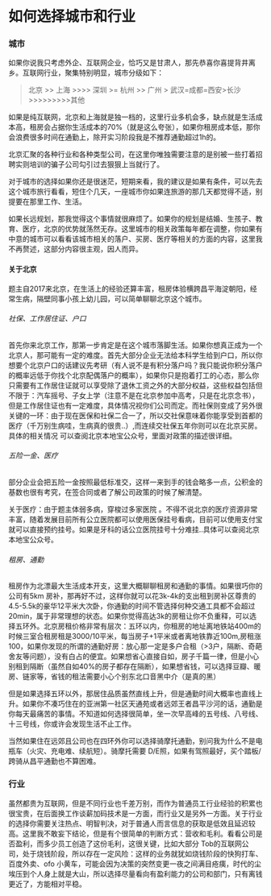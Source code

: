 # 如何选择城市和行业

### 城市
如果你说我只考虑外企、互联网企业，恰巧又是甘肃人，那先恭喜你喜提背井离乡。互联网行业，聚集特别明显，城市分级如下：
> 北京 >> 上海 >>>> 深圳 >= 杭州 >> 广州 > 武汉=成都=西安>长沙 >>>>>>>>>其他

如果是纯互联网，北京和上海就是独一档的，这里行业多机会多，缺点就是生活成本高，租房会占据你生活成本的70%（就是这么夸张），如果你租房成本低，那你会浪费很多时间在通勤上，除开实习阶段我是不推荐通勤超过1h的。

北京汇聚的各种行业和各种类型公司，在这里你唯独需要注意的是别被一些打着招聘实则培训的骗子公司勾引过去狠狠上当就行了。

对于城市的选择如果你还是很迷茫，短期来看，我的建议是如果有条件，可以先去这个城市旅行看看，短住个几天，一座城市你如果连旅游的那几天都觉得不适，别提要在那里工作、生活。

如果长远规划，那我觉得这个事情就很麻烦了。如果你的规划是结婚、生孩子、教育、医疗，北京的优势就荡然无存。这里城市的相关政策每年都在调整，你如果有中意的城市可以看看该城市相关的落户、买房、医疗等相关的方面的内容，这里我不再赘述，这部分内容很主观，因人而异。

#### 关于北京

题主自2017来北京，在生活上的经验还算丰富，租房体验横跨昌平海淀朝阳，经常生病，隔壁同事小孩上幼儿园，可以简单聊聊北京这个城市。

###### 社保、工作居住证、户口

首先你来北京工作，那第一步肯定是在这个城市落脚生活。如果你想真正成为一个北京人，那可能有一定的难度。首先大部分企业无法给本科学生给到户口，所以你想要个北京户口的话建议先考研（有人说不是有积分落户吗？我只能说你积分落户的概率远低于你找个北京配偶落户的概率），如果你只是抱着打工的心态，那么你只需要有工作居住证就可以享受除了退休工资之外的大部分权益，这些权益包括但不限于：汽车摇号、子女上学（注意不是在北京参加中高考，只是在北京念书），但是工作居住证也有一定难度，具体情况视你们公司而定。而社保则变成了另外很关键的一环：由于现在医保和社保二合一了，所以交社保意味着你能享受到首都的医疗（千万别生病哇，生病真的很贵..）,而连续交社保五年你则可以在北京买房。具体的相关情况 可以查阅北京本地宝公众号，里面对政策的描述很详细。

###### 五险一金、医疗

部分企业会把五险一金按照最低标准交，这样一来到手的钱会略多一点，公积金的基数也很有考究，在签合同或者了解公司政策的时候了解清楚。

关于医疗：由于题主体弱多病，穿梭过多家医院 。不得不说北京的医疗资源非常丰富，随着发展目前所有公立医院都可以使用医保挂号看病，目前可以使用支付宝就可以直接预约挂号。如果是牙科的话公立医院挂号十分难挂..具体可以查阅北京本地宝公众号。
###### 租房、通勤

租房作为北漂最大生活成本开支，这里大概聊聊租房和通勤的事情。如果很巧你的公司有5km 房补，那再好不过，这样你就可以花3k-4k的支出租到房补区尊贵的4.5-5.5k的豪华12平米大次卧，你通勤的时间不管选择何种交通工具都不会超过20min，属于非常理想的状态。如果你觉得高达3k的房租让你不负重释，可以选择五环外。北京房租价格非常有层次：五环以内，你租房的地址离地铁站400m的时候三室合租房租是3000/10平米，每当房子+1平米或者离地铁靠近100m,房租涨100，如果你发现的所谓的通勤好房：放心那一定是多户合租（>3户，隔断、奇葩舍友等问题），没有白占的便宜。如果想省心直接自如，房子千篇一律，但是小心别租到隔断（虽然自如40%的房子都存在隔断），如果想省钱，可以选择豆瓣、暖房、链家等，省钱的租法需要小心个别东北口音黑中介（是真的黑）

但是如果选择五环以外，那居住品质虽然直线上升，但是通勤时间大概率也直线上升。如果你不凑巧住在的亚洲第一社区天通苑或者远郊王者昌平沙河的话，通勤是你每天最痛苦的事情。不知道如何选择很简单，坐一次早高峰的五号线、八号线、十三号线，你或许会发现生活不止工作。

当然如果住在远郊且公司也在四环外你可以选择骑摩托通勤，别问我为什么不是电瓶车（火灾、充电难、续航短）。骑摩托需要 D/E照，如果有驾照最好，买个踏板/跨骑从昌平通勤也不算困难。

### 行业

虽然都贵为互联网，但是不同行业也千差万别，而作为普通员工行业经验的积累也很宝贵，在后面换工作谈薪加码技术是一方面，而行业又是另外一方面。关于行业的选择你需要关注热点、明智判决，对于普通人而言信息的获取是低效且延迟较高。这里我不敢妄下结论，但是有个很简单的判断方式：营收和毛利。看看公司是否盈利，而多少员工创造了这份毛利，这很关键，比如大部分 Tob的互联网公司，处于烧钱阶段，所以存在一定风险：这样的业务就犹如烧钱阶段的快狗打车、百度外卖、ofo 小黄车，可能会因为决策的突然变更一夜之间满目疮痍，时代的尘埃压到个人身上就是大山，所以选择尽量看向有盈利能力的公司和部门，只有离钱更近了，方能相对平稳。